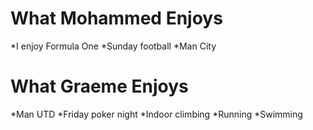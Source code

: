 What Mohammed Enjoys
==================

*I enjoy Formula One
*Sunday football
*Man City

What Graeme Enjoys
=======
*Man UTD
*Friday poker night
*Indoor climbing
*Running
*Swimming
